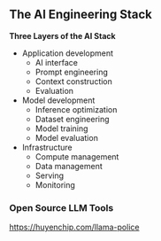 ## The AI Engineering Stack

**Three Layers of the AI Stack**
- Application development
  - AI interface
  - Prompt engineering
  - Context construction
  - Evaluation
- Model development
  - Inference optimization
  - Dataset engineering
  - Model training
  - Model evaluation
- Infrastructure
  - Compute management
  - Data management
  - Serving
  - Monitoring

### Open Source LLM Tools
https://huyenchip.com/llama-police